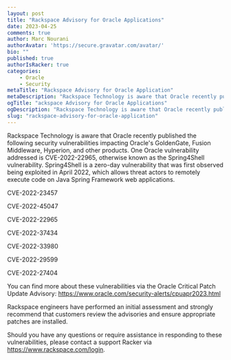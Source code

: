 ```yaml
---
layout: post
title: "Rackspace Advisory for Oracle Applications"
date: 2023-04-25
comments: true
author: Marc Nourani
authorAvatar: 'https://secure.gravatar.com/avatar/'
bio: ""
published: true
authorIsRacker: true
categories:
    - Oracle
    - Security
metaTitle: "Rackspace Advisory for Oracle Application"
metaDescription: "Rackspace Technology is aware that Oracle recently published the following security vulnerabilities impacting Oracle's GoldenGate"
ogTitle: "ackspace Advisory for Oracle Applications"
ogDescription: "Rackspace Technology is aware that Oracle recently published the following security vulnerabilities impacting Oracle's GoldenGate."
slug: "rackspace-advisory-for-oracle-application"
---
```


Rackspace Technology is aware that Oracle recently published the following security vulnerabilities impacting Oracle's GoldenGate, Fusion Middleware, Hyperion, and other products. One Oracle vulnerability addressed is CVE-2022-22965, otherwise known as the Spring4Shell vulnerability. Spring4Shell is a zero-day vulnerability that was first observed being exploited in April 2022,  which allows threat actors to remotely execute code on Java Spring Framework web applications.

 

CVE-2022-23457

CVE-2022-45047

CVE-2022-22965

CVE-2022-37434

CVE-2022-33980

CVE-2022-29599

CVE-2022-27404

 

You can find more about these vulnerabilities via the Oracle Critical Patch Update Advisory: https://www.oracle.com/security-alerts/cpuapr2023.html

 

Rackspace engineers have performed an initial assessment and strongly recommend that customers review the advisories and ensure appropriate patches are installed.

 

Should you have any questions or require assistance in responding to these vulnerabilities, please contact a support Racker via https://www.rackspace.com/login.

